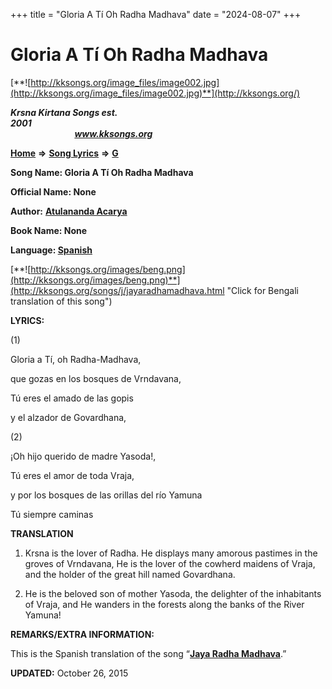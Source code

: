 +++
title = "Gloria A Tí Oh Radha Madhava"
date = "2024-08-07"
+++

# Gloria A Tí Oh Radha Madhava
[**![http://kksongs.org/image_files/image002.jpg](http://kksongs.org/image_files/image002.jpg)**](http://kksongs.org/)

**_Krsna Kirtana Songs est. 2001_**                                                                                                                                                 **_www.kksongs.org_**

**[Home](http://kksongs.org/)** **⇒** **[Song Lyrics](http://kksongs.org/lyrics.html)** **⇒** **[G](http://kksongs.org/songs/song_g.html)**

**Song Name: Gloria A Tí Oh Radha Madhava**

**Official Name: None**

**Author:** [**Atulananda Acarya**](http://kksongs.org/authors/list/atulananda.html)

**Book Name: None**

**Language: [Spanish](http://kksongs.org/language/list/spanish.html)**

[**![http://kksongs.org/images/beng.png](http://kksongs.org/images/beng.png)**](http://kksongs.org/songs/j/jayaradhamadhava.html "Click for Bengali translation of this song")

**LYRICS:**

(1)

Gloria a Tí, oh Radha-Madhava,

que gozas en los bosques de Vrndavana,

Tú eres el amado de las gopis

y el alzador de Govardhana,

(2)

¡Oh hijo querido de madre Yasoda!,

Tú eres el amor de toda Vraja,

y por los bosques de las orillas del río Yamuna

Tú siempre caminas

**TRANSLATION**

1) Krsna is the lover of Radha. He displays many amorous pastimes in the groves of Vrndavana, He is the lover of the cowherd maidens of Vraja, and the holder of the great hill named Govardhana.

2) He is the beloved son of mother Yasoda, the delighter of the inhabitants of Vraja, and He wanders in the forests along the banks of the River Yamuna!      

**REMARKS/EXTRA INFORMATION:**

This is the Spanish translation of the song “**[Jaya Radha Madhava](http://kksongs.org/songs/j/jayaradhamadhava.html)**.”

**UPDATED:** October 26, 2015